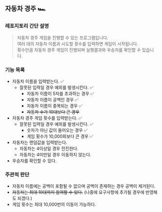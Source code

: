 ## 자동차 경주 🏎️

### 레포지토리 간단 설명

> 자동차 경주 게임을 진행할 수 있는 프로그램입니다.  
> 여러 대의 자동차 이름과 시도할 횟수를 입력하면 게임이 시작됩니다.  
> 횟수만큼 자동차 경주 게임이 진행되며 실행결과와 우승자를 확인할 수 있습니다.

### 기능 목록

- 자동차 이름을 입력받는다. ✅
  - 잘못된 입력일 경우 예외를 발생시킨다. ✅
    - 자동차 이름이 5자를 초과하는 경우 ✅
    - 자동차 이름이 공백인 경우 ✅
    - 자동차 이름이 중복되는 경우 ✅
    - ~~자동차 수가 10대보다 큰 경우~~ 
- 자동차 경주 게임 횟수를 입력받는다. ✅
  - 잘못된 입력일 경우 예외를 발생시킨다. ✅
    - 숫자가 아닌 값이 들어오는 경우 ✅
    - 게임 횟수가 10,000회보다 큰 경우 ✅
- 자동차는 랜덤값을 입력받는다.
    - 자동차는 4이상일 경우 전진한다.
    - 자동차는 4미만일 경우 이동하지 않는다.
- 우승자를 확인할 수 있다.

### 주관적 판단 

- 자동차 이름에는 공백이 포함될 수 없으며 공백이 존재하는 경우 공백이 제거된다. 
- ~~자동차는 최대 10대까지 참여할 수 있다.~~  (나중에 요구사항에 추가될 경우에 반영해도 되겠다.)
- 게임 횟수는 최대 10,000번의 이동이 가능하다.